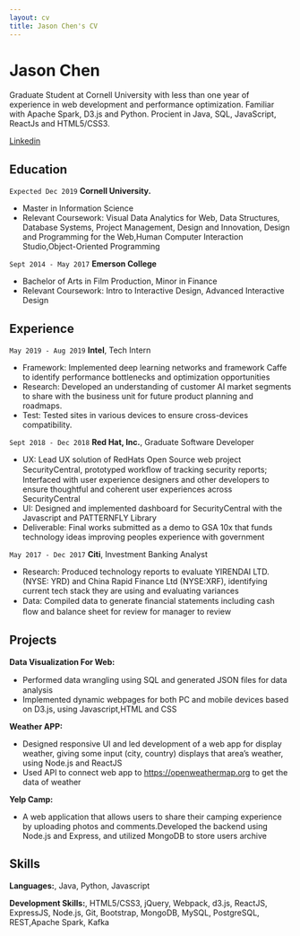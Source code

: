 ```yaml
---
layout: cv
title: Jason Chen's CV
---
```

# Jason Chen
Graduate Student at Cornell University with less than one year of experience in web development and performance optimization. Familiar with Apache Spark, D3.js and Python. Procient in Java, SQL, JavaScript, ReactJs and HTML5/CSS3.

<div id="webaddress">
<a href="https://www.linkedin.com/in/zhuo-jason-chen-b8a4b785/">Linkedin</a>
</div>





## Education

`Expected Dec 2019`
__Cornell University.__
- Master in Information Science
- Relevant Coursework: Visual Data Analytics for Web, Data Structures, Database Systems, Project Management, Design and Innovation, Design and Programming for the Web,Human Computer Interaction Studio,Object-Oriented Programming

`Sept 2014 - May 2017`
__Emerson College__
- Bachelor of Arts in Film Production, Minor in Finance
- Relevant Coursework: Intro to Interactive Design, Advanced Interactive Design

## Experience

`May 2019 - Aug 2019`
__Intel__, Tech Intern
- Framework: Implemented deep learning networks and framework Caffe to identify performance bottlenecks and optimization opportunities
- Research: Developed an understanding of customer AI market segments to share with the business unit for future product planning
and roadmaps.
- Test: Tested sites in various devices to ensure cross-devices compatibility.

`Sept 2018 - Dec 2018`
__Red Hat, Inc.__, Graduate Software Developer
- UX: Lead UX solution of RedHats Open Source web project SecurityCentral, prototyped workﬂow of tracking security reports; Interfaced with user experience designers and other developers to ensure thoughtful and coherent user experiences across SecurityCentral
- UI: Designed and implemented dashboard for SecurityCentral with the Javascript and PATTERNFLY Library
- Deliverable: Final works submitted as a demo to GSA 10x that funds technology ideas improving peoples experience with government

`May 2017 - Dec 2017`
__Citi__, Investment Banking Analyst
- Research: Produced technology reports to evaluate YIRENDAI LTD. (NYSE: YRD) and China Rapid Finance Ltd (NYSE:XRF), identifying current tech stack they are using and evaluating variances
- Data: Compiled data to generate ﬁnancial statements including cash ﬂow and balance sheet for review for manager to review

## Projects

<!-- A list is also available [online](http://scholar.google.co.uk/citations?user=LTOTl0YAAAAJ) -->

__Data Visualization For Web:__
- Performed data wrangling using SQL and generated JSON ﬁles for data analysis
- Implemented dynamic webpages for both PC and mobile devices based on D3.js, using Javascript,HTML and CSS

__Weather APP:__
- Designed responsive UI and led development of a web app for display weather, giving some input (city, country) displays that area’s weather, using Node.js and ReactJS 
- Used API to connect web app to https://openweathermap.org to get the data of weather

__Yelp Camp:__
- A web application that allows users to share their camping experience by uploading photos and comments.Developed the backend using Node.js and Express, and utilized MongoDB to store users archive

## Skills

__Languages:__, Java, Python, Javascript

__Development Skills:__, HTML5/CSS3, jQuery, Webpack, d3.js, ReactJS, ExpressJS, Node.js, Git, Bootstrap, MongoDB, MySQL, PostgreSQL, REST,Apache Spark, Kafka



<!-- ### Footer

Last updated: OCT 2019 -->


